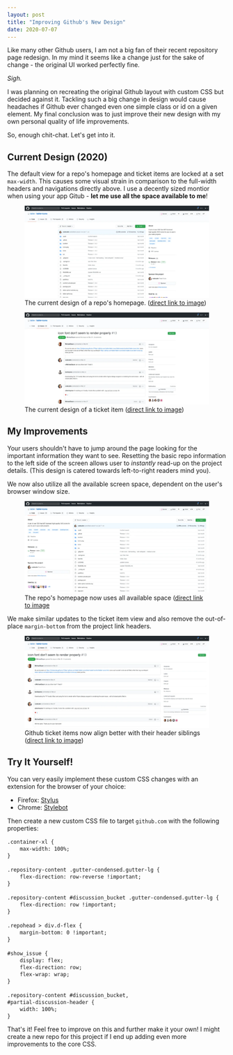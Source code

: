 ```yaml
---
layout: post
title: "Improving Github's New Design"
date: 2020-07-07
---
```



Like many other Github users, I am not a big fan of their recent repository page redesign. In my mind it seems like a change just for the sake of change - the original UI worked perfectly fine.

_Sigh._

I was planning on recreating the original Github layout with custom CSS but decided against it. Tackling such a big change in design would cause headaches if Github ever changed even one simple class or id on a given element. My final conclusion was to just improve their new design with my own personal quality of life improvements.

So, enough chit-chat. Let's get into it.

## Current Design (2020)

The default view for a repo's homepage and ticket items are locked at a set `max-width`. This causes some visual strain in comparison to the full-width headers and navigations directly above. I use a decently sized montior when using your app Gitub - **let me use all the space available to me**!

<figure>
<img src="/public/images/github-design-current.webp" alt="Current Github design">
<figcaption>The current design of a repo's homepage. (<a href="/public/images/github-design-current.webp">direct link to image</a>)</figcaption>
</figure>

<figure>
<img src="/public/images/github-ticket.webp" alt="Github ticket design">
<figcaption>The current design of a ticket item (<a href="/public/images/github-ticket.webp">direct link to image</a>)</figcaption>
</figure> 

## My Improvements

Your users shouldn't have to jump around the page looking for the important information they want to see. Resetting the basic repo information to the left side of the screen allows user to _instantly_ read-up on the project details. (This design is catered towards left-to-right readers mind you).

We now also utilize all the available screen space, dependent on the user's browser window size.

<figure>
<img src="/public/images/github-design-current-redesign.webp" alt="Current Github redesign">
<figcaption>The repo's homepage now uses all available space (<a href="/public/images/github-design-current-redesign.webp">direct link to image</a></figcaption>
</figure>

We make similar updates to the ticket item view and also remove the out-of-place `margin-bottom` from the project link headers.

<figure>
<img src="/public/images/github-ticket-redesign.webp" alt="Github ticket redesign">
<figcaption>Github ticket items now align better with their header siblings (<a href="/public/images/github-ticket-redesign.webp">direct link to image</a>)</figcaption>
</figure> 

## Try It Yourself!

You can very easily implement these custom CSS changes with an extension for the browser of your choice:

  * Firefox: [Stylus](https://addons.mozilla.org/en-US/firefox/addon/styl-us/)
  * Chrome: [Stylebot](https://chrome.google.com/webstore/detail/stylebot/oiaejidbmkiecgbjeifoejpgmdaleoha)

Then create a new custom CSS file to target `github.com` with the following properties:


    .container-xl {
        max-width: 100%;
    }
    
    .repository-content .gutter-condensed.gutter-lg {
        flex-direction: row-reverse !important;
    }
    
    .repository-content #discussion_bucket .gutter-condensed.gutter-lg {
        flex-direction: row !important;
    }
    
    .repohead > div.d-flex {
        margin-bottom: 0 !important;
    }
    
    #show_issue {
        display: flex;
        flex-direction: row;
        flex-wrap: wrap;
    }
    
    .repository-content #discussion_bucket,
    #partial-discussion-header {
        width: 100%;
    }


That's it! Feel free to improve on this and further make it your own! I might create a new repo for this project if I end up adding even more improvements to the core CSS.
